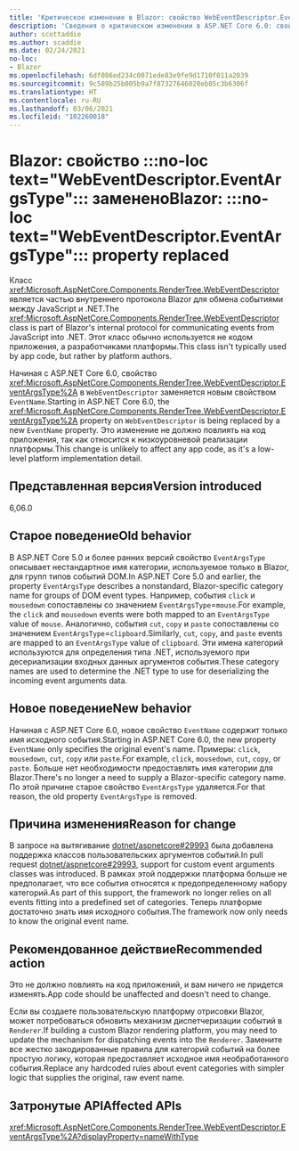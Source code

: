 ```yaml
---
title: 'Критическое изменение в Blazor: свойство WebEventDescriptor.EventArgsType заменено'
description: 'Сведения о критическом изменении в ASP.NET Core 6.0: свойство WebEventDescriptor.EventArgsType заменено свойством EventName.'
author: scottaddie
ms.author: scaddie
ms.date: 02/24/2021
no-loc:
- Blazor
ms.openlocfilehash: 6df086ed234c0071ede83e9fe9d1710f011a2039
ms.sourcegitcommit: 9c589b25b005b9a7f87327646020eb85c3b6306f
ms.translationtype: HT
ms.contentlocale: ru-RU
ms.lasthandoff: 03/06/2021
ms.locfileid: "102260018"
---
```

# <a name="blazor-no-loc-textwebeventdescriptoreventargstype-property-replaced"></a><span data-ttu-id="85eb7-103">Blazor: свойство :::no-loc text="WebEventDescriptor.EventArgsType"::: заменено</span><span class="sxs-lookup"><span data-stu-id="85eb7-103">Blazor: :::no-loc text="WebEventDescriptor.EventArgsType"::: property replaced</span></span>

<span data-ttu-id="85eb7-104">Класс <xref:Microsoft.AspNetCore.Components.RenderTree.WebEventDescriptor> является частью внутреннего протокола Blazor для обмена событиями между JavaScript и .NET.</span><span class="sxs-lookup"><span data-stu-id="85eb7-104">The <xref:Microsoft.AspNetCore.Components.RenderTree.WebEventDescriptor> class is part of Blazor's internal protocol for communicating events from JavaScript into .NET.</span></span> <span data-ttu-id="85eb7-105">Этот класс обычно используется не кодом приложения, а разработчиками платформы.</span><span class="sxs-lookup"><span data-stu-id="85eb7-105">This class isn't typically used by app code, but rather by platform authors.</span></span>

<span data-ttu-id="85eb7-106">Начиная с ASP.NET Core 6.0, свойство <xref:Microsoft.AspNetCore.Components.RenderTree.WebEventDescriptor.EventArgsType%2A> в `WebEventDescriptor` заменяется новым свойством `EventName`.</span><span class="sxs-lookup"><span data-stu-id="85eb7-106">Starting in ASP.NET Core 6.0, the <xref:Microsoft.AspNetCore.Components.RenderTree.WebEventDescriptor.EventArgsType%2A> property on `WebEventDescriptor` is being replaced by a new `EventName` property.</span></span> <span data-ttu-id="85eb7-107">Это изменение не должно повлиять на код приложения, так как относится к низкоуровневой реализации платформы.</span><span class="sxs-lookup"><span data-stu-id="85eb7-107">This change is unlikely to affect any app code, as it's a low-level platform implementation detail.</span></span>

## <a name="version-introduced"></a><span data-ttu-id="85eb7-108">Представленная версия</span><span class="sxs-lookup"><span data-stu-id="85eb7-108">Version introduced</span></span>

<span data-ttu-id="85eb7-109">6,0</span><span class="sxs-lookup"><span data-stu-id="85eb7-109">6.0</span></span>

## <a name="old-behavior"></a><span data-ttu-id="85eb7-110">Старое поведение</span><span class="sxs-lookup"><span data-stu-id="85eb7-110">Old behavior</span></span>

<span data-ttu-id="85eb7-111">В ASP.NET Core 5.0 и более ранних версий свойство `EventArgsType` описывает нестандартное имя категории, используемое только в Blazor, для групп типов событий DOM.</span><span class="sxs-lookup"><span data-stu-id="85eb7-111">In ASP.NET Core 5.0 and earlier, the property `EventArgsType` describes a nonstandard, Blazor-specific category name for groups of DOM event types.</span></span> <span data-ttu-id="85eb7-112">Например, события `click` и `mousedown` сопоставлены со значением `EventArgsType`=`mouse`.</span><span class="sxs-lookup"><span data-stu-id="85eb7-112">For example, the `click` and `mousedown` events were both mapped to an `EventArgsType` value of `mouse`.</span></span> <span data-ttu-id="85eb7-113">Аналогично, события `cut`, `copy` и `paste` сопоставлены со значением `EventArgsType`=`clipboard`.</span><span class="sxs-lookup"><span data-stu-id="85eb7-113">Similarly, `cut`, `copy`, and `paste` events are mapped to an `EventArgsType` value of `clipboard`.</span></span> <span data-ttu-id="85eb7-114">Эти имена категорий используются для определения типа .NET, используемого при десериализации входных данных аргументов события.</span><span class="sxs-lookup"><span data-stu-id="85eb7-114">These category names are used to determine the .NET type to use for deserializing the incoming event arguments data.</span></span>

## <a name="new-behavior"></a><span data-ttu-id="85eb7-115">Новое поведение</span><span class="sxs-lookup"><span data-stu-id="85eb7-115">New behavior</span></span>

<span data-ttu-id="85eb7-116">Начиная с ASP.NET Core 6.0, новое свойство `EventName` содержит только имя исходного события.</span><span class="sxs-lookup"><span data-stu-id="85eb7-116">Starting in ASP.NET Core 6.0, the new property `EventName` only specifies the original event's name.</span></span> <span data-ttu-id="85eb7-117">Примеры: `click`, `mousedown`, `cut`, `copy` или `paste`.</span><span class="sxs-lookup"><span data-stu-id="85eb7-117">For example, `click`, `mousedown`, `cut`, `copy`, or `paste`.</span></span> <span data-ttu-id="85eb7-118">Больше нет необходимости предоставлять имя категории для Blazor.</span><span class="sxs-lookup"><span data-stu-id="85eb7-118">There's no longer a need to supply a Blazor-specific category name.</span></span> <span data-ttu-id="85eb7-119">По этой причине старое свойство `EventArgsType` удаляется.</span><span class="sxs-lookup"><span data-stu-id="85eb7-119">For that reason, the old property `EventArgsType` is removed.</span></span>

## <a name="reason-for-change"></a><span data-ttu-id="85eb7-120">Причина изменения</span><span class="sxs-lookup"><span data-stu-id="85eb7-120">Reason for change</span></span>

<span data-ttu-id="85eb7-121">В запросе на вытягивание [dotnet/aspnetcore#29993](https://github.com/dotnet/aspnetcore/pull/29993) была добавлена поддержка классов пользовательских аргументов событий.</span><span class="sxs-lookup"><span data-stu-id="85eb7-121">In pull request [dotnet/aspnetcore#29993](https://github.com/dotnet/aspnetcore/pull/29993), support for custom event arguments classes was introduced.</span></span> <span data-ttu-id="85eb7-122">В рамках этой поддержки платформа больше не предполагает, что все события относятся к предопределенному набору категорий.</span><span class="sxs-lookup"><span data-stu-id="85eb7-122">As part of this support, the framework no longer relies on all events fitting into a predefined set of categories.</span></span> <span data-ttu-id="85eb7-123">Теперь платформе достаточно знать имя исходного события.</span><span class="sxs-lookup"><span data-stu-id="85eb7-123">The framework now only needs to know the original event name.</span></span>

## <a name="recommended-action"></a><span data-ttu-id="85eb7-124">Рекомендованное действие</span><span class="sxs-lookup"><span data-stu-id="85eb7-124">Recommended action</span></span>

<span data-ttu-id="85eb7-125">Это не должно повлиять на код приложений, и вам ничего не придется изменять.</span><span class="sxs-lookup"><span data-stu-id="85eb7-125">App code should be unaffected and doesn't need to change.</span></span>

<span data-ttu-id="85eb7-126">Если вы создаете пользовательскую платформу отрисовки Blazor, может потребоваться обновить механизм диспетчеризации событий в `Renderer`.</span><span class="sxs-lookup"><span data-stu-id="85eb7-126">If building a custom Blazor rendering platform, you may need to update the mechanism for dispatching events into the `Renderer`.</span></span> <span data-ttu-id="85eb7-127">Замените все жестко закодированные правила для категорий событий на более простую логику, которая предоставляет исходное имя необработанного события.</span><span class="sxs-lookup"><span data-stu-id="85eb7-127">Replace any hardcoded rules about event categories with simpler logic that supplies the original, raw event name.</span></span>

## <a name="affected-apis"></a><span data-ttu-id="85eb7-128">Затронутые API</span><span class="sxs-lookup"><span data-stu-id="85eb7-128">Affected APIs</span></span>

<xref:Microsoft.AspNetCore.Components.RenderTree.WebEventDescriptor.EventArgsType%2A?displayProperty=nameWithType>

<!--

## Category

ASP.NET Core

## Affected APIs

`P:Microsoft.AspNetCore.Components.RenderTree.WebEventDescriptor.EventArgsType`

-->
